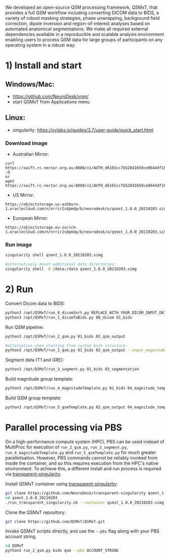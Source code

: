 We developed an open-source QSM processing framework, QSMxT, that provides a full QSM workflow including converting DICOM data to BIDS, a variety of robust masking strategies, phase unwrapping, background field correction, dipole inversion and region-of-interest analyses based on automated anatomical segmentations. We make all required external dependencies available in a reproducible and scalable analysis environment enabling users to process QSM data for large groups of participants on any operating system in a robust way. 

# 1) Install and start
## Windows/Mac:
- https://github.com/NeuroDesk/vnm/
- start QSMxT from Applications menu

## Linux:
- singularity: https://sylabs.io/guides/3.7/user-guide/quick_start.html

### Download image
- Australian Mirror: 
```
curl https://swift.rc.nectar.org.au:8888/v1/AUTH_d6165cc7b52841659ce8644df1884d5e/singularityImages/qsmxt_1.0.0_20210203.simg -O
or
wget https://swift.rc.nectar.org.au:8888/v1/AUTH_d6165cc7b52841659ce8644df1884d5e/singularityImages/qsmxt_1.0.0_20210203.simg
```
- US Mirror: 
```
https://objectstorage.us-ashburn-1.oraclecloud.com/n/nrrir2sdpmdp/b/neurodesk/o/qsmxt_1.0.0_20210203.simg
```
- European Mirror: 
```
https://objectstorage.eu-zurich-1.oraclecloud.com/n/nrrir2sdpmdp/b/neurodesk/o/qsmxt_1.0.0_20210203.simg
```

### Run image
```bash
singularity shell qsmxt_1.0.0_20210203.simg

#alternatively mount additional data directories:
singularity shell -B /data:/data qsmxt_1.0.0_20210203.simg
```


# 2) Run
Convert Dicom data to BIDS:
```bash
python3 /opt/QSMxT/run_0_dicomSort.py REPLACE_WITH_YOUR_DICOM_INPUT_DATA_DIRECTORY 00_dicom
python3 /opt/QSMxT/run_1_dicomToBids.py 00_dicom 01_bids
```
Run QSM pipeline:
```bash
python3 /opt/QSMxT/run_2_qsm.py 01_bids 02_qsm_output

#alternative when starting from custom bids structure:
python3 /opt/QSMxT/run_2_qsm.py 01_bids 02_qsm_output --input_magnitude_pattern swi/*mag*.nii* --input_phase_pattern swi/*phase*.nii*
```
Segment data (T1 and GRE):
```bash
python3 /opt/QSMxT/run_3_segment.py 01_bids 03_segmentation
```
Build magnitude group template:
```bash
python3 /opt/QSMxT/run_4_magnitudeTemplate.py 01_bids 04_magnitude_template
```
Build QSM group template:
```bash
python3 /opt/QSMxT/run_5_qsmTemplate.py 02_qsm_output 04_magnitude_template 05_qsm_template
```

# Parallel processing via PBS

On a high-performance compute system (HPC), PBS can be used instead of MultiProc for execution of `run_2_qsm.py`, `run_3_segment.py`, `run_4_magnitudeTemplate.py` and `run_5_qsmTemplate.py` for much greater parallelisation. However, PBS commands cannot be reliably invoked from inside the container, and so this requires execution from the HPC's native environment. To achieve this, a different install and run process is required via [transparent-singularity](https://github.com/CAIsr/transparent-singularity).

Install QSMxT container using [transparent-singularity](https://github.com/neurodesk/transparent-singularity):
```bash
git clone https://github.com/NeuroDesk/transparent-singularity qsmxt_1.0.0_20210203
cd qsmxt_1.0.0_20210203
./run_transparent_singularity.sh --container qsmxt_1.0.0_20210203.simg
```

Clone the QSMxT repository:
```bash
git clone https://github.com/QSMxT/QSMxT.git
```

Invoke QSMxT scripts directly, and use the `--pbs` flag along with your PBS account string. 
```bash
cd QSMxT
python3 run_2_qsm.py bids qsm --pbs ACCOUNT_STRING
```
